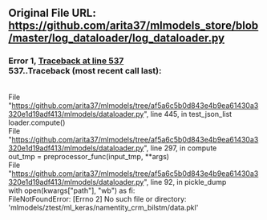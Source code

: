 ## Original File URL: https://github.com/arita37/mlmodels_store/blob/master/log_dataloader/log_dataloader.py


### Error 1, [Traceback at line 537](https://github.com/arita37/mlmodels_store/blob/master/log_dataloader/log_dataloader.py#L537)<br />537..Traceback (most recent call last):
<br />  File "https://github.com/arita37/mlmodels/tree/af5a6c5b0d843e4b9ea61430a3320e1d19adf413/mlmodels/dataloader.py", line 445, in test_json_list
<br />    loader.compute()
<br />  File "https://github.com/arita37/mlmodels/tree/af5a6c5b0d843e4b9ea61430a3320e1d19adf413/mlmodels/dataloader.py", line 297, in compute
<br />    out_tmp = preprocessor_func(input_tmp, **args)
<br />  File "https://github.com/arita37/mlmodels/tree/af5a6c5b0d843e4b9ea61430a3320e1d19adf413/mlmodels/dataloader.py", line 92, in pickle_dump
<br />    with open(kwargs["path"], "wb") as fi:
<br />FileNotFoundError: [Errno 2] No such file or directory: 'mlmodels/ztest/ml_keras/namentity_crm_bilstm/data.pkl'
